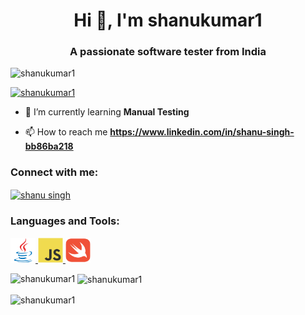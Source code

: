 <h1 align="center">Hi 👋, I'm shanukumar1</h1>
<h3 align="center">A passionate software tester from India</h3>

<p align="left"> <img src="https://komarev.com/ghpvc/?username=shanukumar1&label=Profile%20views&color=0e75b6&style=flat" alt="shanukumar1" /> </p>

<p align="left"> <a href="https://github.com/ryo-ma/github-profile-trophy"><img src="https://github-profile-trophy.vercel.app/?username=shanukumar1" alt="shanukumar1" /></a> </p>

- 🌱 I’m currently learning **Manual Testing**

- 📫 How to reach me **https://www.linkedin.com/in/shanu-singh-bb86ba218**

<h3 align="left">Connect with me:</h3>
<p align="left">
<a href="https://linkedin.com/in/shanu singh" target="blank"><img align="center" src="https://raw.githubusercontent.com/rahuldkjain/github-profile-readme-generator/master/src/images/icons/Social/linked-in-alt.svg" alt="shanu singh" height="30" width="40" /></a>
</p>

<h3 align="left">Languages and Tools:</h3>
<p align="left"> <a href="https://www.java.com" target="_blank" rel="noreferrer"> <img src="https://raw.githubusercontent.com/devicons/devicon/master/icons/java/java-original.svg" alt="java" width="40" height="40"/> </a> <a href="https://developer.mozilla.org/en-US/docs/Web/JavaScript" target="_blank" rel="noreferrer"> <img src="https://raw.githubusercontent.com/devicons/devicon/master/icons/javascript/javascript-original.svg" alt="javascript" width="40" height="40"/> </a> <a href="https://developer.apple.com/swift/" target="_blank" rel="noreferrer"> <img src="https://raw.githubusercontent.com/devicons/devicon/master/icons/swift/swift-original.svg" alt="swift" width="40" height="40"/> </a> </p>

<p><img align="left" src="https://github-readme-stats.vercel.app/api/top-langs?username=shanukumar1&show_icons=true&locale=en&layout=compact" alt="shanukumar1" /></p>

<p>&nbsp;<img align="center" src="https://github-readme-stats.vercel.app/api?username=shanukumar1&show_icons=true&locale=en" alt="shanukumar1" /></p>

<p><img align="center" src="https://github-readme-streak-stats.herokuapp.com/?user=shanukumar1&" alt="shanukumar1" /></p>
